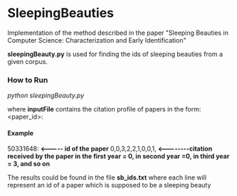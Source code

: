 # SleepingBeauties
Implementation of the method described in the paper "Sleeping Beauties in Computer Science: Characterization and Early Identification"

**sleepingBeauty.py** is used for finding the ids of sleeping beauties from a given corpus.

### How to Run
*python sleepingBeauty.py <inputFile>*

where **inputFile** contains the citation profile of papers in the form:
<paper_id>:<enter>
<comma separated list of citation counts received by the paper in the consecutive years from its year of publication>

#### Example
50331648:  **<----- id of the paper**
0,0,3,2,2,1,0,0,1, **<--------citation received by the paper in the first year = 0, in second year =0, in third year = 3, and so on**

The results could be found in the file **sb_ids.txt** where each line will represent an id of a paper which is supposed to be a sleeping beauty